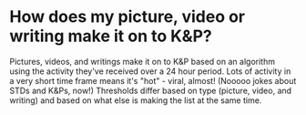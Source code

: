 # How does my picture, video or writing make it on to K&P?

Pictures, videos, and writings make it on to K&P based on an algorithm using the activity they've received over a 24 hour period. Lots of activity in a very short time frame means it's "hot" - viral, almost! (Nooooo jokes about STDs and K&Ps, now!) Thresholds differ based on type (picture, video, and writing) and based on what else is making the list at the same time.
